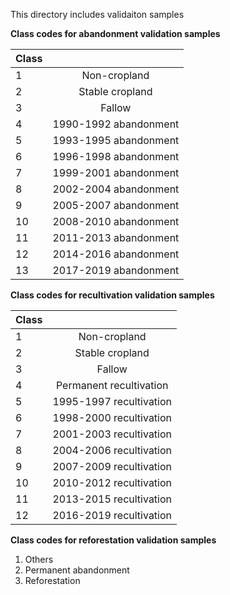 This directory includes validaiton samples

**Class	codes for abandonment validation samples**

| Class        |            |
| ------------- |:-------------:|
| 1      | Non-cropland |
| 2      | Stable cropland      |
| 3 | Fallow      |
| 4 | 1990-1992 abandonment      |
| 5 | 1993-1995 abandonment      |
| 6 | 1996-1998 abandonment      |
| 7 | 1999-2001 abandonment      |
| 8 | 2002-2004 abandonment      |
| 9 | 2005-2007 abandonment      |
| 10 | 2008-2010 abandonment      |
| 11 | 2011-2013 abandonment      |
| 12 | 2014-2016 abandonment      |
| 13 | 2017-2019 abandonment      |

**Class	codes for recultivation validation samples**

| Class        |            |
| ------------- |:-------------:|
| 1      | Non-cropland |
| 2      | Stable cropland      |
| 3 | Fallow      |
| 4 | Permanent recultivation      |
| 5 | 1995-1997 recultivation     |
| 6 | 1998-2000 recultivation      |
| 7 | 2001-2003 recultivation      |
| 8 | 2004-2006 recultivation     |
| 9 | 2007-2009 recultivation      |
| 10 | 2010-2012 recultivation      |
| 11 | 2013-2015 recultivation     |
| 12 | 2016-2019 recultivation      |


**Class	codes for reforestation validation samples**
1. Others
2. Permanent abandonment
3. Reforestation

